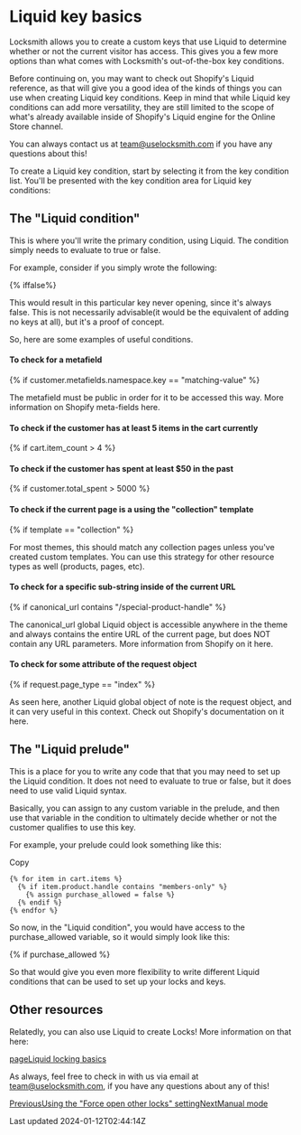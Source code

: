 # Liquid key basics

Locksmith allows you to create a custom keys that use Liquid to determine whether or not the current visitor has access. This gives you a few more options than what comes with Locksmith's out-of-the-box key conditions.

Before continuing on, you may want to check out Shopify's Liquid reference, as that will give you a good idea of the kinds of things you can use when creating Liquid key conditions. Keep in mind that while Liquid key conditions can add more versatility, they are still limited to the scope of what's already available inside of Shopify's Liquid engine for the Online Store channel.

You can always contact us at team@uselocksmith.com if you have any questions about this!

To create a Liquid key condition, start by selecting it from the key condition list. You'll be presented with the key condition area for Liquid key conditions:

## The "Liquid condition"

This is where you'll write the primary condition, using Liquid. The condition simply needs to evaluate to true or false.

For example, consider if you simply wrote the following:

{% iffalse%}

This would result in this particular key never opening, since it's always false. This is not necessarily advisable(it would be the equivalent of adding no keys at all), but it's a proof of concept.

So, here are some examples of useful conditions.

#### To check for a metafield

{% if customer.metafields.namespace.key == "matching-value" %}

The metafield must be public in order for it to be accessed this way. More information on Shopify meta-fields here.

#### To check if the customer has at least 5 items in the cart currently

{% if cart.item\_count \> 4 %}

#### To check if the customer has spent at least $50 in the past

{% if customer.total\_spent \> 5000 %}

#### To check if the current page is a using the "collection" template

{% if template == "collection" %}

For most themes, this should match any collection pages unless you've created custom templates. You can use this strategy for other resource types as well (products, pages, etc).

#### To check for a specific sub-string inside of the current URL

{% if canonical\_url contains "/special-product-handle" %}

The canonical\_url global Liquid object is accessible anywhere in the theme and always contains the entire URL of the current page, but does NOT contain any URL parameters. More information from Shopify on it here.

#### To check for some attribute of the request object

{% if request.page\_type == "index" %}

As seen here, another Liquid global object of note is the request object, and it can very useful in this context. Check out Shopify's documentation on it here.

## The "Liquid prelude"

This is a place for you to write any code that that you may need to set up the Liquid condition. It does not need to evaluate to true or false, but it does need to use valid Liquid syntax.

Basically, you can assign to any custom variable in the prelude, and then use that variable in the condition to ultimately decide whether or not the customer qualifies to use this key.

For example, your prelude could look something like this:

Copy

    {% for item in cart.items %}
      {% if item.product.handle contains "members-only" %}
        {% assign purchase_allowed = false %}
      {% endif %}
    {% endfor %}

So now, in the "Liquid condition", you would have access to the purchase\_allowed variable, so it would simply look like this:

{% if purchase\_allowed %}

So that would give you even more flexibility to write different Liquid conditions that can be used to set up your locks and keys.

## Other resources

Relatedly, you can also use Liquid to create Locks! More information on that here:

[pageLiquid locking basics](/tutorials/more/liquid-locking-basics)

As always, feel free to check in with us via email at team@uselocksmith.com, if you have any questions about any of this!

[PreviousUsing the "Force open other locks" setting](/keys/more/using-the-force-open-other-locks-setting)[NextManual mode](/keys/more/manual-mode)

Last updated 2024-01-12T02:44:14Z